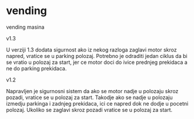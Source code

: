 # vending
vending masina 

v1.3

U verziji 1.3 dodata sigurnost ako iz nekog razloga zaglavi motor skroz napred, vratice se u parking polozaj. Potrebno je odraditi jedan ciklus da bi se vratio u polozaj za start, jer ce motor doci do ivice prednjeg prekidaca a ne do parking prekidaca.

v1.2

Napravljen je sigurnosni sistem da ako se motor nadje u polozaju skroz pozadi, vratice se u polozaj za start. Takodje ako se nadje u polozaju izmedju parkinga i zadnjeg prekidaca, ici ce napred dok ne dodje u pocetni polozaj.
Ukoliko se zaglavi skroz pozadi vratice se u polozaj za start.
